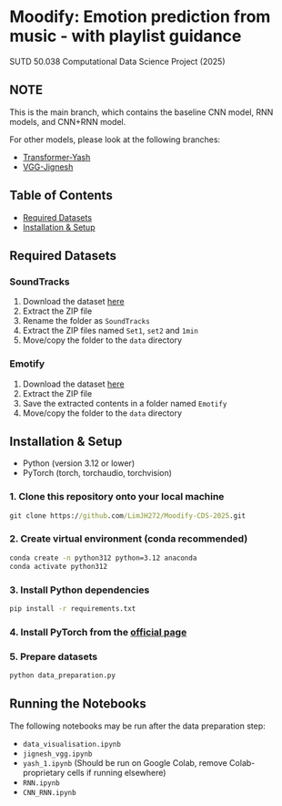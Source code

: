 # Moodify: Emotion prediction from music - with playlist guidance
SUTD 50.038 Computational Data Science Project (2025)

## NOTE
This is the main branch, which contains the baseline CNN model, RNN models, and CNN+RNN model.

For other models, please look at the following branches:
- [Transformer-Yash](https://github.com/LimJH272/Moodify-CDS-2025/tree/Transformer-Yash)
- [VGG-Jignesh](https://github.com/LimJH272/Moodify-CDS-2025/tree/VGG-Jignesh)

## Table of Contents
- [Required Datasets](#required-datasets)
- [Installation & Setup](#installation--setup)

## Required Datasets

### SoundTracks
1. Download the dataset [here](https://osf.io/p6vkg/)
2. Extract the ZIP file
3. Rename the folder as `SoundTracks`
4. Extract the ZIP files named `Set1`, `set2` and `1min`
5. Move/copy the folder to the `data` directory

### Emotify
1. Download the dataset [here](http://www2.projects.science.uu.nl/memotion/emotifydata/)
2. Extract the ZIP file
3. Save the extracted contents in a folder named `Emotify`
4. Move/copy the folder to the `data` directory

## Installation & Setup
- Python (version 3.12 or lower)
- PyTorch (torch, torchaudio, torchvision)

### 1. Clone this repository onto your local machine
```cmd
git clone https://github.com/LimJH272/Moodify-CDS-2025.git
```

### 2. Create virtual environment (conda recommended)
```cmd
conda create -n python312 python=3.12 anaconda
conda activate python312
```

### 3. Install Python dependencies
```cmd
pip install -r requirements.txt
```

### 4. Install PyTorch from the [official page](https://pytorch.org/get-started/locally/)

### 5. Prepare datasets
```cmd
python data_preparation.py
```

## Running the Notebooks
The following notebooks may be run after the data preparation step:
- `data_visualisation.ipynb`
- `jignesh_vgg.ipynb`
- `yash_1.ipynb` (Should be run on Google Colab, remove Colab-proprietary cells if running elsewhere)
- `RNN.ipynb`
- `CNN_RNN.ipynb`